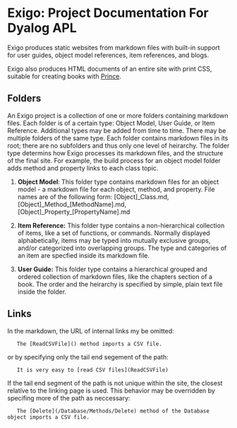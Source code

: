 # Exigo: Project Documentation For Dyalog APL

Exigo produces static websites from markdown files with built-in support for user guides, object model references,
item references, and blogs.

Exigo also produces HTML documents of an entire site with print CSS, suitable for creating books
with [Prince](https://www.princexml.com/).

## Folders
An Exigo project is a collection of one or more folders containing markdown files.
Each folder is of a certain type: Object Model, User Guide, or Item Reference. 
Additional types may be added from time to time. There
may be multiple folders of the same type. Each folder contains markdown files in its
root; there are no subfolders and thus only one level of heirarchy. 
The folder type determins how Exigo processes its markdown files, and the structure of the final site.
For example, the build process for an object model folder adds method and property links to each class topic.

1. **Object Model**:  This folder type contains markdown files for an object model - a markdown file for each object, method, and property.
 File names are of the following form: [Object]\_Class.md, [Object]\_Method\_[MethodName].md, [Object]\_Property\_[PropertyName].md   

2. **Item Reference:** This folder type contains a non-hierarchical collection of items, like a set of functions, or commands.
 Normally displayed alphabetically, items may be typed into mutually exclusive groups, and/or categorized into overlapping groups.
 The type and categories of an item are specfied inside its markdown file. 

3. **User Guide:** This folder type contains a hierarchical grouped and ordered collection of markdown files, like the chapters
 section of a book. The order and the heirarchy is specified by simple, plain text file inside the folder. 



## Links
In the markdown, the URL of internal links my be omitted:  

~~~
   The [ReadCSVFile]() method imports a CSV file.
~~~

or by specifying only the tail end segement of the path:

~~~
   It is very easy to [read CSV files](ReadCSVFile)
~~~

If the tail end segment of the path is not unique within the site, the closest relative to the linking page is used.
This behavior may be overridden by specifing more of the path as neccessary:

~~~
   The [Delete](/Database/Methods/Delete) method of the Database object imports a CSV file.
~~~


